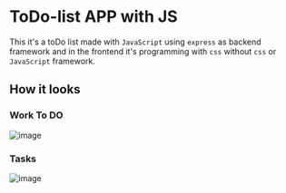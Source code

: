 # ToDo-list APP with JS
This it's a toDo list made with ```JavaScript``` using ```express``` as backend framework and in the frontend it's programming with ```css``` without ```css``` or  ```JavaScript``` framework.  
## How it looks
### Work To DO
![image](https://github.com/Csalcedo04/ToDo-list/assets/98894266/83e7c912-1b1a-4e4b-8ba0-477792a8b773)

### Tasks 
![image](https://github.com/Csalcedo04/ToDo-list/assets/98894266/bfc67f18-f479-48ce-952c-875652d42e30)

